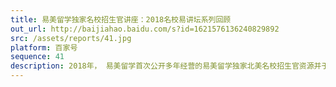 ```yaml
---
title: 易美留学独家名校招生官讲座：2018名校易讲坛系列回顾
out_url: http://baijiahao.baidu.com/s?id=1621576136240829892
src: /assets/reports/41.jpg
platform: 百家号
sequence: 41
description: 2018年， 易美留学首次公开多年经营的易美留学独家北美名校招生官资源并于2018秋季特推出“名校易讲坛”系列讲座，为学子们名校申请指点迷津。讲座嘉宾均来自易美独家“名校招生官顾问委员会” ，近百位顶尖名校招生官凭借多年行业工作经验和最前沿资讯，为学子们的北美名校申请之路保驾护航。
---
```

